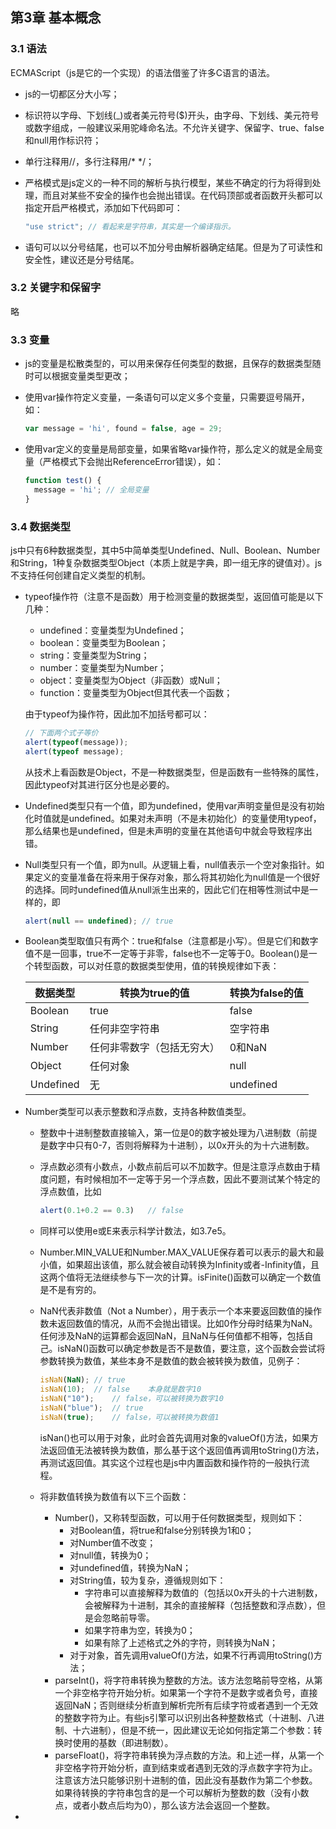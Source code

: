 ## 第3章 基本概念

### 3.1 语法

ECMAScript（js是它的一个实现）的语法借鉴了许多C语言的语法。

- js的一切都区分大小写；

- 标识符以字母、下划线(_)或者美元符号(\$)开头，由字母、下划线、美元符号或数字组成，一般建议采用驼峰命名法。不允许关键字、保留字、true、false和null用作标识符；

- 单行注释用//，多行注释用/*  */；

- 严格模式是js定义的一种不同的解析与执行模型，某些不确定的行为将得到处理，而且对某些不安全的操作也会抛出错误。在代码顶部或者函数开头都可以指定开启严格模式，添加如下代码即可：

  ```javascript
  "use strict";	// 看起来是字符串，其实是一个编译指示。
  ```

- 语句可以以分号结尾，也可以不加分号由解析器确定结尾。但是为了可读性和安全性，建议还是分号结尾。

### 3.2 关键字和保留字

略

### 3.3 变量

- js的变量是松散类型的，可以用来保存任何类型的数据，且保存的数据类型随时可以根据变量类型更改；

- 使用var操作符定义变量，一条语句可以定义多个变量，只需要逗号隔开，如：

  ```javascript
  var message = 'hi', found = false, age = 29;
  ```

- 使用var定义的变量是局部变量，如果省略var操作符，那么定义的就是全局变量（严格模式下会抛出ReferenceError错误），如：

  ```javascript
  function test() {
  	message = 'hi';	// 全局变量
  }
  ```

### 3.4 数据类型

js中只有6种数据类型，其中5中简单类型Undefined、Null、Boolean、Number和String，1种复杂数据类型Object（本质上就是字典，即一组无序的键值对）。js不支持任何创建自定义类型的机制。

- typeof操作符（注意不是函数）用于检测变量的数据类型，返回值可能是以下几种：

  - undefined：变量类型为Undefined；
  - boolean：变量类型为Boolean；
  - string：变量类型为String；
  - number：变量类型为Number；
  - object：变量类型为Object（非函数）或Null；
  - function：变量类型为Object但其代表一个函数；

  由于typeof为操作符，因此加不加括号都可以：

  ```javascript
  // 下面两个式子等价
  alert(typeof(message));
  alert(typeof message);
  ```

  从技术上看函数是Object，不是一种数据类型，但是函数有一些特殊的属性，因此typeof对其进行区分也是必要的。

- Undefined类型只有一个值，即为undefined，使用var声明变量但是没有初始化时值就是undefined。如果对未声明（不是未初始化）的变量使用typeof，那么结果也是undefined，但是未声明的变量在其他语句中就会导致程序出错。

- Null类型只有一个值，即为null。从逻辑上看，null值表示一个空对象指针。如果定义的变量准备在将来用于保存对象，那么将其初始化为null值是一个很好的选择。同时undefined值从null派生出来的，因此它们在相等性测试中是一样的，即

  ```javascript
  alert(null == undefined); // true
  ```

- Boolean类型取值只有两个：true和false（注意都是小写）。但是它们和数字值不是一回事，true不一定等于非零，false也不一定等于0。Boolean()是一个转型函数，可以对任意的数据类型使用，值的转换规律如下表：

  | 数据类型  | 转换为true的值             | 转换为false的值 |
  | --------- | -------------------------- | --------------- |
  | Boolean   | true                       | false           |
  | String    | 任何非空字符串             | 空字符串        |
  | Number    | 任何非零数字（包括无穷大） | 0和NaN          |
  | Object    | 任何对象                   | null            |
  | Undefined | 无                         | undefined       |

- Number类型可以表示整数和浮点数，支持各种数值类型。

  - 整数中十进制整数直接输入，第一位是0的数字被处理为八进制数（前提是数字中只有0-7，否则将解释为十进制），以0x开头的为十六进制数。

  - 浮点数必须有小数点，小数点前后可以不加数字。但是注意浮点数由于精度问题，有时候相加不一定等于另一个浮点数，因此不要测试某个特定的浮点数值，比如

    ```javascript
    alert(0.1+0.2 == 0.3)	// false
    ```

  - 同样可以使用e或E来表示科学计数法，如3.7e5。

  - Number.MIN_VALUE和Number.MAX_VALUE保存着可以表示的最大和最小值，如果超出该值，那么就会被自动转换为Infinity或者-Infinity值，且这两个值将无法继续参与下一次的计算。isFinite()函数可以确定一个数值是不是有穷的。

  - NaN代表非数值（Not a Number），用于表示一个本来要返回数值的操作数未返回数值的情况，从而不会抛出错误。比如0作分母时结果为NaN。任何涉及NaN的运算都会返回NaN，且NaN与任何值都不相等，包括自己。isNaN()函数可以确定参数是否不是数值，要注意，这个函数会尝试将参数转换为数值，某些本身不是数值的数会被转换为数值，见例子：

    ```javascript
    isNaN(NaN);	// true
    isNaN(10);	// false	本身就是数字10
    isNaN("10");	// false，可以被转换为数字10
    isNaN("blue");	// true
    isNaN(true);	// false，可以被转换为数值1
    ```

    isNan()也可以用于对象，此时会首先调用对象的valueOf()方法，如果方法返回值无法被转换为数值，那么基于这个返回值再调用toString()方法，再测试返回值。其实这个过程也是js中内置函数和操作符的一般执行流程。

  - 将非数值转换为数值有以下三个函数：

    - Number()，又称转型函数，可以用于任何数据类型，规则如下：
      - 对Boolean值，将true和false分别转换为1和0；
      - 对Number值不改变；
      - 对null值，转换为0；
      - 对undefined值，转换为NaN；
      - 对String值，较为复杂，遵循规则如下：
        - 字符串可以直接解释为数值的（包括以0x开头的十六进制数，会被解释为十进制，其余的直接解释（包括整数和浮点数），但是会忽略前导零。
        - 如果字符串为空，转换为0；
        - 如果有除了上述格式之外的字符，则转换为NaN；
      - 对于对象，首先调用valueOf()方法，如果不行再调用toString()方法；
    - parseInt()，将字符串转换为整数的方法。该方法忽略前导空格，从第一个非空格字符开始分析。如果第一个字符不是数字或者负号，直接返回NaN；否则继续分析直到解析完所有后续字符或者遇到一个无效的整数字符为止。有些js引擎可以识别出各种整数格式（十进制、八进制、十六进制），但是不统一，因此建议无论如何指定第二个参数：转换时使用的基数（即进制数）。
    - parseFloat()，将字符串转换为浮点数的方法。和上述一样，从第一个非空格字符开始分析，直到结束或者遇到无效的浮点数字字符为止。注意该方法只能够识别十进制的值，因此没有基数作为第二个参数。如果待转换的字符串包含的是一个可以解析为整数的数（没有小数点，或者小数点后均为0），那么该方法会返回一个整数。

- 

